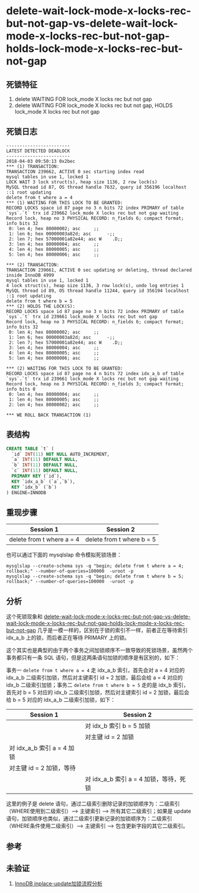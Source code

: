 delete-wait-lock-mode-x-locks-rec-but-not-gap-vs-delete-wait-lock-mode-x-locks-rec-but-not-gap-holds-lock-mode-x-locks-rec-but-not-gap
===

## 死锁特征

1. delete WAITING FOR lock_mode X locks rec but not gap
2. delete WAITING FOR lock_mode X locks rec but not gap, HOLDS lock_mode X locks rec but not gap

## 死锁日志

```
------------------------
LATEST DETECTED DEADLOCK
------------------------
2018-04-03 09:50:13 0x2bec
*** (1) TRANSACTION:
TRANSACTION 239662, ACTIVE 0 sec starting index read
mysql tables in use 1, locked 1
LOCK WAIT 3 lock struct(s), heap size 1136, 2 row lock(s)
MySQL thread id 87, OS thread handle 7632, query id 356196 localhost ::1 root updating
delete from t where a = 4
*** (1) WAITING FOR THIS LOCK TO BE GRANTED:
RECORD LOCKS space id 87 page no 3 n bits 72 index PRIMARY of table `sys`.`t` trx id 239662 lock_mode X locks rec but not gap waiting
Record lock, heap no 3 PHYSICAL RECORD: n_fields 6; compact format; info bits 32
 0: len 4; hex 80000002; asc     ;;
 1: len 6; hex 00000003a82d; asc      -;;
 2: len 7; hex 57000001a82e44; asc W    .D;;
 3: len 4; hex 80000004; asc     ;;
 4: len 4; hex 80000005; asc     ;;
 5: len 4; hex 80000006; asc     ;;

*** (2) TRANSACTION:
TRANSACTION 239661, ACTIVE 0 sec updating or deleting, thread declared inside InnoDB 4999
mysql tables in use 1, locked 1
4 lock struct(s), heap size 1136, 3 row lock(s), undo log entries 1
MySQL thread id 89, OS thread handle 11244, query id 356194 localhost ::1 root updating
delete from t where b = 5
*** (2) HOLDS THE LOCK(S):
RECORD LOCKS space id 87 page no 3 n bits 72 index PRIMARY of table `sys`.`t` trx id 239661 lock_mode X locks rec but not gap
Record lock, heap no 3 PHYSICAL RECORD: n_fields 6; compact format; info bits 32
 0: len 4; hex 80000002; asc     ;;
 1: len 6; hex 00000003a82d; asc      -;;
 2: len 7; hex 57000001a82e44; asc W    .D;;
 3: len 4; hex 80000004; asc     ;;
 4: len 4; hex 80000005; asc     ;;
 5: len 4; hex 80000006; asc     ;;

*** (2) WAITING FOR THIS LOCK TO BE GRANTED:
RECORD LOCKS space id 87 page no 4 n bits 72 index idx_a_b of table `sys`.`t` trx id 239661 lock_mode X locks rec but not gap waiting
Record lock, heap no 3 PHYSICAL RECORD: n_fields 3; compact format; info bits 0
 0: len 4; hex 80000004; asc     ;;
 1: len 4; hex 80000005; asc     ;;
 2: len 4; hex 80000002; asc     ;;

*** WE ROLL BACK TRANSACTION (1)
```

## 表结构

```sql
CREATE TABLE `t` (
  `id` INT(11) NOT NULL AUTO_INCREMENT,
  `a` INT(11) DEFAULT NULL,
  `b` INT(11) DEFAULT NULL,
  `c` INT(11) DEFAULT NULL,
  PRIMARY KEY (`id`),
  KEY `idx_a_b` (`a`,`b`),
  KEY `idx_b` (`b`)
) ENGINE=INNODB
```

## 重现步骤

| Session 1 | Session 2 |
| --------- | --------- |
|delete from t where a = 4|delete from t where b = 5|

也可以通过下面的 mysqlslap 命令模拟死锁场景：

```
mysqlslap --create-schema sys -q "begin; delete from t where a = 4; rollback;" --number-of-queries=100000  -uroot -p
mysqlslap --create-schema sys -q "begin; delete from t where b = 5; rollback;" --number-of-queries=100000  -uroot -p
```

## 分析

这个死锁现象和 [delete-wait-lock-mode-x-locks-rec-but-not-gap-vs-delete-wait-lock-mode-x-locks-rec-but-not-gap-holds-lock-mode-x-locks-rec-but-not-gap](8.md) 几乎是一模一样的，区别在于锁的索引不一样，前者正在等待索引 idx_a_b 上的锁，而后者正在等待 PRIMARY 上的锁。

这个其实也是典型的由于两个事务之间加锁顺序不一致导致的死锁场景，虽然两个事务都只有一条 SQL 语句，但是这两条语句加锁的顺序是有区别的，如下：

事务一 `delete from t where a = 4` 走 idx_a_b 索引，首先会对 a = 4 对应的 idx_a_b 二级索引加锁，然后对主键索引 id = 2 加锁，最后会给 a = 4 对应的 idx_b 二级索引加锁；事务二 `delete from t where b = 5` 走的是 idx_b 索引，首先对 b = 5 对应的 idx_b 二级索引加锁，然后对主键索引 id = 2 加锁，最后会给 b = 5 对应的 idx_a_b 二级索引加锁，如下：

| Session 1 | Session 2 |
| --------- | --------- |
||对 idx_b 索引 b = 5 加锁|
||对主键 id = 2 加锁|
|对 idx_a_b 索引 a = 4 加锁||
|对主键 id = 2 加锁，等待||
||对 idx_a_b 索引 a = 4 加锁，等待，死锁|

这里的例子是 delete 语句，通过二级索引删除记录的加锁顺序为：二级索引（WHERE使用到二级索引）–> 主键索引 –> 所有其它二级索引；如果是 update 语句，加锁顺序也类似，通过二级索引更新记录的加锁顺序为：二级索引（WHERE条件使用二级索引）–> 主键索引 –> 包含更新字段的其它二级索引。

## 参考

## 未验证

1. [InnoDB inplace-update加锁流程分析](http://www.gpfeng.com/?p=406)
